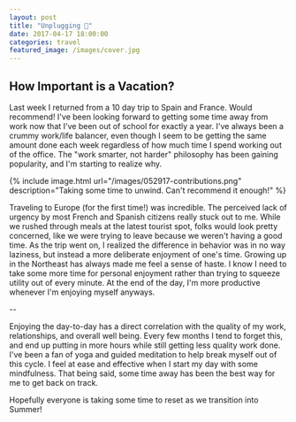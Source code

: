 ```yaml
---
layout: post
title: "Unplugging 🔌"
date: 2017-04-17 18:00:00
categories: travel
featured_image: /images/cover.jpg
---
```


## How Important is a Vacation?
Last week I returned from a 10 day trip to Spain and France. Would recommend! I've been looking forward
to getting some time away from work now that I've been out of school for exactly a year.
I've always been a crummy work/life balancer, even though
I seem to be getting the same amount done each week regardless of how much time I spend
working out of the office. The "work smarter, not harder" philosophy has been gaining
popularity, and I'm starting to realize why.

{%
  include image.html
  url="/images/052917-contributions.png"
  description="Taking some time to unwind. Can't recommend it enough!"
%}

Traveling to Europe (for the first time!) was incredible. The perceived lack of urgency by most French and Spanish citizens
really stuck out to me. While we rushed through meals at the latest tourist spot, folks would look
pretty concerned, like we were trying to leave because we weren't having a good time.
As the trip went on, I realized the difference in behavior was in no way laziness, but instead a more deliberate enjoyment of
one's time. Growing up in the Northeast has always made me feel a sense of haste.
I know I need to take some more time for personal enjoyment rather than trying
to squeeze utility out of every minute. At the end of the day, I'm more productive
whenever I'm enjoying myself anyways.

--

Enjoying the day-to-day has a direct correlation with the quality of my work, relationships,
and overall well being. Every few months I tend to forget this, and end up putting in more hours while still
getting less quality work done. I've been a fan of yoga and guided meditation to help break myself
out of this cycle. I feel at ease and effective when I start my day with some mindfulness.
That being said, some time away has been the best way for me to get back on track.

Hopefully everyone is taking some time to reset as we transition into Summer!

